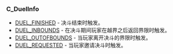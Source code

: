 ### C\_DuelInfo

* [DUEL\_FINISHED](https://wow.gamepedia.com/DUEL_FINISHED) - 决斗结束时触发。
* [DUEL\_INBOUNDS](https://wow.gamepedia.com/DUEL_INBOUNDS) - 在决斗期间玩家在越界之后返回界限时触发。
* [DUEL\_OUTOFBOUNDS](https://wow.gamepedia.com/DUEL_OUTOFBOUNDS) - 当玩家离开决斗的界限时触发。
* [DUEL\_REQUESTED](https://wow.gamepedia.com/DUEL_REQUESTED) - 当玩家邀请决斗时触发。



